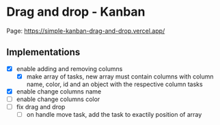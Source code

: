 # Drag and drop - Kanban
Page: https://simple-kanban-drag-and-drop.vercel.app/

## Implementations
  - [x] enable adding and removing columns
    - [x] make array of tasks, new array must contain columns with column name, color, id and an object with the respective column tasks
  - [x] enable change columns name
  - [ ] enable change columns color  
  - [ ] fix drag and drop
    - [ ] on handle move task, add the task to exactily position of array